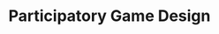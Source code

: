 ---
layout: default
category: session
id: participatory-game-design
title: Participatory Game Design
permalink: /schedule#participatory-game-design

day: Saturday
time: 11&colon;30am - 12&colon;45pm
timeorder: 3
room: Rm. 803

talks:
  - Intergenerational game design from the participant’s perspective
  - Using participatory video game production to address issues of marginalization with LGBTQIA&#43; youth
  - Breaking the age barrier through participatory intergenerational game design
  - It's Not Always About You&#33; - Lessons Learnt From Participatory Deep Game Design
---